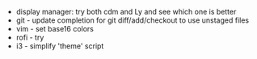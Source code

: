 * display manager: try both cdm and Ly and see which one is better
* git - update completion for git diff/add/checkout to use unstaged files
* vim - set base16 colors
* rofi - try
* i3 - simplify 'theme' script
